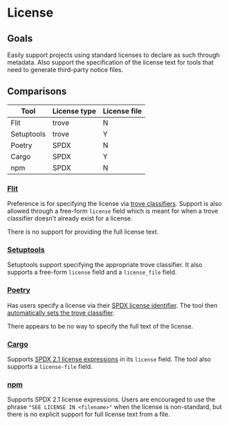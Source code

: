 # License

## Goals
Easily support projects using standard licenses to declare as such through metadata. Also support the specification of the
license text for tools that need to generate third-party notice files.

## Comparisons

Tool | License type | License file
--- | --- | ---
Flit | trove | N
Setuptools | trove | Y
Poetry | SPDX | N
Cargo | SPDX | Y
npm | SPDX | N


### [Flit](https://flit.readthedocs.io/en/latest/pyproject_toml.html#metadata-section)
Preference is for specifying the license via [trove classifiers](https://pypi.org/classifiers/). Support is also allowed
through a free-form `license` field which is meant for when a trove classifier doesn't already exist for a license.

There is no support for providing the full license text.

### [Setuptools](https://setuptools.readthedocs.io/en/latest/setuptools.html#metadata)
Setuptools support specifying the appropriate trove classifier. It also supports a free-form `license` field and a
`license_file` field.

### [Poetry](https://poetry.eustace.io/docs/pyproject/#license)
Has users specify a license via their [SPDX license identifier](https://spdx.org/licenses/). The tool then [automatically sets
the trove classifier](https://poetry.eustace.io/docs/pyproject/#classifiers).

There appears to be no way to specify the full text of the license.

### [Cargo](https://doc.rust-lang.org/cargo/reference/manifest.html#package-metadata)
Supports [SPDX 2.1 license expressions](https://spdx.org/specifications) in its `license` field. The tool also supports a
`license-file` field.

### [npm](https://docs.npmjs.com/files/package.json#license)
Supports SPDX 2.1 license expressions. Users are encouraged to use the phrase `"SEE LICENSE IN <filename>"` when the license
is non-standard, but there is no explicit support for full license text from a file.
